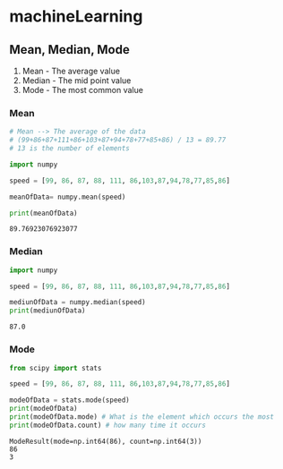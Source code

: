 # machineLearning

## Mean, Median, Mode
1. Mean - The average value
2. Median - The mid point value
3. Mode - The most common value

### Mean
```python
# Mean --> The average of the data
# (99+86+87+111+86+103+87+94+78+77+85+86) / 13 = 89.77
# 13 is the number of elements

import numpy

speed = [99, 86, 87, 88, 111, 86,103,87,94,78,77,85,86]

meanOfData= numpy.mean(speed)

print(meanOfData)
```
```
89.76923076923077
```


### Median
```python
import numpy

speed = [99, 86, 87, 88, 111, 86,103,87,94,78,77,85,86]

mediunOfData = numpy.median(speed)
print(mediunOfData)
```
```
87.0
```

### Mode
```python
from scipy import stats

speed = [99, 86, 87, 88, 111, 86,103,87,94,78,77,85,86]

modeOfData = stats.mode(speed)
print(modeOfData)
print(modeOfData.mode) # What is the element which occurs the most
print(modeOfData.count) # how many time it occurs
```
```
ModeResult(mode=np.int64(86), count=np.int64(3))
86
3
```